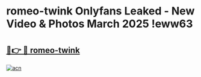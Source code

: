 # romeo-twink Onlyfans Leaked - New Video & Photos March 2025 !eww63

# <h2><a href="https://pvz9uk.iuczelnia.edu.pl?title=romeo-twink&ref=eww63">🔗👉 🔴 romeo-twink</a></h2>

[![acn](https://github.com/user-attachments/assets/0f9c940e-d8b0-45ae-aac7-cd30a18b3e1c)](https://pvz9uk.iuczelnia.edu.pl?title=romeo-twink&ref=eww63)

